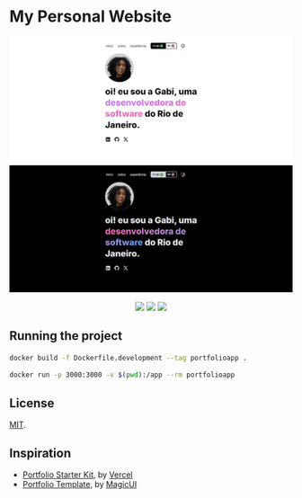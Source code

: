 # My Personal Website
![Light Mode Application Screenshot](https://github.com/gabisantoss/gabrielacruz/blob/main/lightapp.jpg?raw=true)
![Dark Mode Application Screenshot](https://github.com/gabisantoss/gabrielacruz/blob/main/darkapp.jpg?raw=true)

<p align="center">
  <img src="https://img.shields.io/badge/TypeScript-007ACC?style=for-the-badge&logo=typescript&logoColor=white" />
   <img src="https://img.shields.io/badge/next%20js-000000?style=for-the-badge&logo=nextdotjs&logoColor=white" />
   <img src="https://img.shields.io/badge/Tailwind_CSS-38B2AC?style=for-the-badge&logo=tailwind-css&logoColor=white" />
</p>

## Running the project
```bash
docker build -f Dockerfile.development --tag portfolioapp . 
```
```bash
docker run -p 3000:3000 -v $(pwd):/app --rm portfolioapp
```

## License
[MIT](https://choosealicense.com/licenses/mit/).

## Inspiration
* [Portfolio Starter Kit](https://vercel.com/templates/next.js/portfolio-starter-kit), by [Vercel](https://vercel.com/)
* [Portfolio Template](https://magicui.design/docs/templates/portfolio), by [MagicUI](https://magicui.design/)
